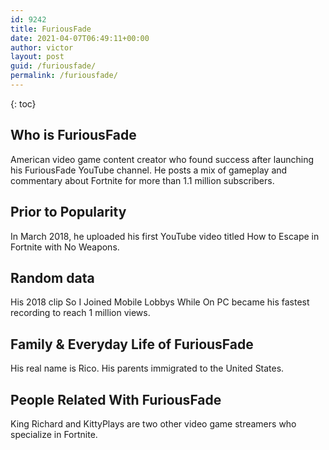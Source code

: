 ```yaml
---
id: 9242
title: FuriousFade
date: 2021-04-07T06:49:11+00:00
author: victor
layout: post
guid: /furiousfade/
permalink: /furiousfade/
---
```



{: toc}


## Who is FuriousFade



American video game content creator who found success after launching his FuriousFade YouTube channel. He posts a mix of gameplay and commentary about Fortnite for more than 1.1 million subscribers.

                
                
                
## Prior to Popularity



In March 2018, he uploaded his first YouTube video titled How to Escape in Fortnite with No Weapons.

                
                
                
## Random data



His 2018 clip So I Joined Mobile Lobbys While On PC became his fastest recording to reach 1 million views.

                
                
                
## Family & Everyday Life of FuriousFade



His real name is Rico. His parents immigrated to the United States.

                
                
                
## People Related With FuriousFade



King Richard and KittyPlays are two other video game streamers who specialize in Fortnite.

                
              
            
          
          
          